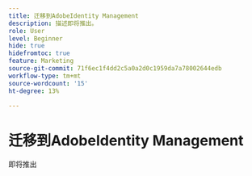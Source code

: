 ```yaml
---
title: 迁移到AdobeIdentity Management
description: 描述即将推出。
role: User
level: Beginner
hide: true
hidefromtoc: true
feature: Marketing
source-git-commit: 71f6ec1f4dd2c5a0a2d0c1959da7a78002644edb
workflow-type: tm+mt
source-wordcount: '15'
ht-degree: 13%

---
```


# 迁移到AdobeIdentity Management

即将推出
